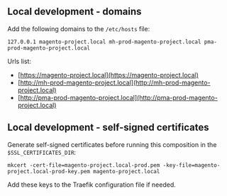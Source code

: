 ## Local development - domains ##

Add the following domains to the `/etc/hosts` file:

```shell
127.0.0.1 magento-project.local mh-prod-magento-project.local pma-prod-magento-project.local
```

Urls list:
- [https://magento-project.local](https://magento-project.local) 
- [http://mh-prod-magento-project.local](http://mh-prod-magento-project.local) 
- [http://pma-prod-magento-project.local](http://pma-prod-magento-project.local)


## Local development - self-signed certificates ##

Generate self-signed certificates before running this composition in the `$SSL_CERTIFICATES_DIR`:

```shell
mkcert -cert-file=magento-project.local-prod.pem -key-file=magento-project.local-prod-key.pem magento-project.local
```

Add these keys to the Traefik configuration file if needed.